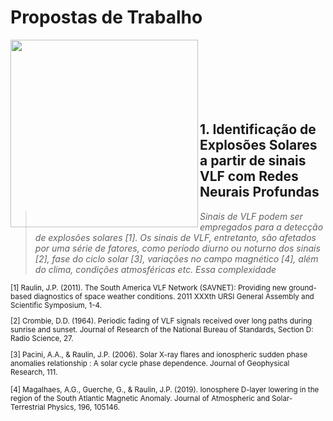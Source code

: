 # Propostas de Trabalho

<img src="https://www.researchgate.net/profile/Jean-Pierre-Raulin/publication/224263574/figure/fig1/AS:302875856130048@1449222639469/Examples-of-VLF-propagation-paths-from-transmitters-triangles-NAA-NDK-NPM-and-NWC-to_W640.jpg" width=300, align="left"> 

<br>

<br>

<br>

<br>

<br>

<br>

## 1. **Identificação de Explosões Solares a partir de sinais VLF com Redes Neurais Profundas**

> *Sinais de VLF podem ser empregados para a detecção de explosões solares [1]. Os sinais de VLF, entretanto, são afetados por uma série de fatores, como período diurno ou noturno 
dos sinais [2], fase do ciclo solar [3], variações no campo magnético [4], além do clima, condições atmosféricas etc. Essa complexidade*

<small>
[1] Raulin, J.P. (2011). The South America VLF Network (SAVNET): Providing new ground-based diagnostics of space weather conditions. 2011 XXXth URSI General Assembly and Scientific Symposium, 1-4.

[2] Crombie, D.D. (1964). Periodic fading of VLF signals received over long paths during sunrise and sunset. Journal of Research of the National Bureau of Standards, Section D: Radio Science, 27.

[3] Pacini, A.A., & Raulin, J.P. (2006). Solar X-ray flares and ionospheric sudden phase anomalies relationship : A solar cycle phase dependence. Journal of Geophysical Research, 111.

[4] Magalhaes, A.G., Guerche, G., & Raulin, J.P. (2019). Ionosphere D-layer lowering in the region of the South Atlantic Magnetic Anomaly. Journal of Atmospheric and Solar-Terrestrial Physics, 196, 105146.
</small>

